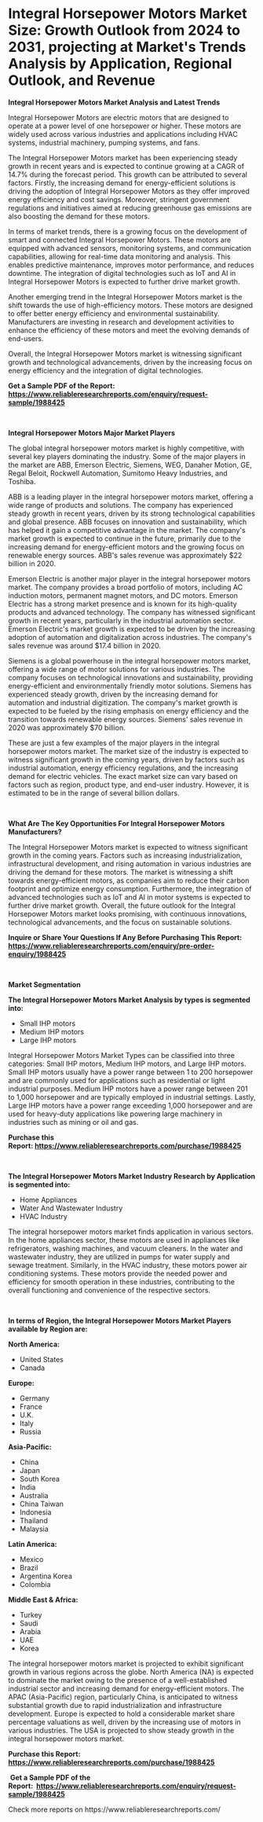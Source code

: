 <p><h1>Integral Horsepower Motors Market Size: Growth Outlook from 2024 to 2031, projecting at Market's Trends Analysis by Application, Regional Outlook, and Revenue</h1></p><p><strong>Integral Horsepower Motors Market Analysis and Latest Trends</strong></p>
<p><p>Integral Horsepower Motors are electric motors that are designed to operate at a power level of one horsepower or higher. These motors are widely used across various industries and applications including HVAC systems, industrial machinery, pumping systems, and fans.</p><p>The Integral Horsepower Motors market has been experiencing steady growth in recent years and is expected to continue growing at a CAGR of 14.7% during the forecast period. This growth can be attributed to several factors. Firstly, the increasing demand for energy-efficient solutions is driving the adoption of Integral Horsepower Motors as they offer improved energy efficiency and cost savings. Moreover, stringent government regulations and initiatives aimed at reducing greenhouse gas emissions are also boosting the demand for these motors.</p><p>In terms of market trends, there is a growing focus on the development of smart and connected Integral Horsepower Motors. These motors are equipped with advanced sensors, monitoring systems, and communication capabilities, allowing for real-time data monitoring and analysis. This enables predictive maintenance, improves motor performance, and reduces downtime. The integration of digital technologies such as IoT and AI in Integral Horsepower Motors is expected to further drive market growth.</p><p>Another emerging trend in the Integral Horsepower Motors market is the shift towards the use of high-efficiency motors. These motors are designed to offer better energy efficiency and environmental sustainability. Manufacturers are investing in research and development activities to enhance the efficiency of these motors and meet the evolving demands of end-users.</p><p>Overall, the Integral Horsepower Motors market is witnessing significant growth and technological advancements, driven by the increasing focus on energy efficiency and the integration of digital technologies.</p></p>
<p><strong>Get a Sample PDF of the Report:&nbsp; <a href="https://www.reliableresearchreports.com/enquiry/request-sample/1988425">https://www.reliableresearchreports.com/enquiry/request-sample/1988425</a></strong></p>
<p>&nbsp;</p>
<p><strong>Integral Horsepower Motors Major Market Players</strong></p>
<p><p>The global integral horsepower motors market is highly competitive, with several key players dominating the industry. Some of the major players in the market are ABB, Emerson Electric, Siemens, WEG, Danaher Motion, GE, Regal Beloit, Rockwell Automation, Sumitomo Heavy Industries, and Toshiba.</p><p>ABB is a leading player in the integral horsepower motors market, offering a wide range of products and solutions. The company has experienced steady growth in recent years, driven by its strong technological capabilities and global presence. ABB focuses on innovation and sustainability, which has helped it gain a competitive advantage in the market. The company's market growth is expected to continue in the future, primarily due to the increasing demand for energy-efficient motors and the growing focus on renewable energy sources. ABB's sales revenue was approximately $22 billion in 2020.</p><p>Emerson Electric is another major player in the integral horsepower motors market. The company provides a broad portfolio of motors, including AC induction motors, permanent magnet motors, and DC motors. Emerson Electric has a strong market presence and is known for its high-quality products and advanced technology. The company has witnessed significant growth in recent years, particularly in the industrial automation sector. Emerson Electric's market growth is expected to be driven by the increasing adoption of automation and digitalization across industries. The company's sales revenue was around $17.4 billion in 2020.</p><p>Siemens is a global powerhouse in the integral horsepower motors market, offering a wide range of motor solutions for various industries. The company focuses on technological innovations and sustainability, providing energy-efficient and environmentally friendly motor solutions. Siemens has experienced steady growth, driven by the increasing demand for automation and industrial digitization. The company's market growth is expected to be fueled by the rising emphasis on energy efficiency and the transition towards renewable energy sources. Siemens' sales revenue in 2020 was approximately $70 billion.</p><p>These are just a few examples of the major players in the integral horsepower motors market. The market size of the industry is expected to witness significant growth in the coming years, driven by factors such as industrial automation, energy efficiency regulations, and the increasing demand for electric vehicles. The exact market size can vary based on factors such as region, product type, and end-user industry. However, it is estimated to be in the range of several billion dollars.</p></p>
<p>&nbsp;</p>
<p><strong>What Are The Key Opportunities For Integral Horsepower Motors Manufacturers?</strong></p>
<p><p>The Integral Horsepower Motors market is expected to witness significant growth in the coming years. Factors such as increasing industrialization, infrastructural development, and rising automation in various industries are driving the demand for these motors. The market is witnessing a shift towards energy-efficient motors, as companies aim to reduce their carbon footprint and optimize energy consumption. Furthermore, the integration of advanced technologies such as IoT and AI in motor systems is expected to further drive market growth. Overall, the future outlook for the Integral Horsepower Motors market looks promising, with continuous innovations, technological advancements, and the focus on sustainable solutions.</p></p>
<p><strong>Inquire or Share Your Questions If Any Before Purchasing This Report: <a href="https://www.reliableresearchreports.com/enquiry/pre-order-enquiry/1988425">https://www.reliableresearchreports.com/enquiry/pre-order-enquiry/1988425</a></strong></p>
<p>&nbsp;</p>
<p><strong>Market Segmentation</strong></p>
<p><strong>The Integral Horsepower Motors Market Analysis by types is segmented into:</strong></p>
<p><ul><li>Small IHP motors</li><li>Medium IHP motors</li><li>Large IHP motors</li></ul></p>
<p><p>Integral Horsepower Motors Market Types can be classified into three categories: Small IHP motors, Medium IHP motors, and Large IHP motors. Small IHP motors usually have a power range between 1 to 200 horsepower and are commonly used for applications such as residential or light industrial purposes. Medium IHP motors have a power range between 201 to 1,000 horsepower and are typically employed in industrial settings. Lastly, Large IHP motors have a power range exceeding 1,000 horsepower and are used for heavy-duty applications like powering large machinery in industries such as mining or oil and gas.</p></p>
<p><strong>Purchase this Report:&nbsp;<a href="https://www.reliableresearchreports.com/purchase/1988425">https://www.reliableresearchreports.com/purchase/1988425</a></strong></p>
<p>&nbsp;</p>
<p><strong>The Integral Horsepower Motors Market Industry Research by Application is segmented into:</strong></p>
<p><ul><li>Home Appliances</li><li>Water And Wastewater Industry</li><li>HVAC Industry</li></ul></p>
<p><p>The integral horsepower motors market finds application in various sectors. In the home appliances sector, these motors are used in appliances like refrigerators, washing machines, and vacuum cleaners. In the water and wastewater industry, they are utilized in pumps for water supply and sewage treatment. Similarly, in the HVAC industry, these motors power air conditioning systems. These motors provide the needed power and efficiency for smooth operation in these industries, contributing to the overall functioning and convenience of the respective sectors.</p></p>
<p>&nbsp;</p>
<p><strong>In terms of Region, the Integral Horsepower Motors Market Players available by Region are:</strong></p>
<p>
    <p> <strong> North America: </strong>
        <ul>
            <li>United States</li>
            <li>Canada</li>
        </ul>
        </p> 
    <p> <strong> Europe: </strong>
        <ul>
            <li>Germany</li>
            <li>France</li>
            <li>U.K.</li>
            <li>Italy</li>
            <li>Russia</li>
        </ul>
        </p> 
    <p> <strong> Asia-Pacific: </strong>
        <ul>
            <li>China</li>
            <li>Japan</li>
            <li>South Korea</li>
            <li>India</li>
            <li>Australia</li>
            <li>China Taiwan</li>
            <li>Indonesia</li>
            <li>Thailand</li>
            <li>Malaysia</li>
        </ul>
        </p> 
    <p> <strong> Latin America: </strong>
        <ul>
            <li>Mexico</li>
            <li>Brazil</li>
            <li>Argentina Korea</li>
            <li>Colombia</li>
        </ul>
        </p> 
    <p> <strong> Middle East & Africa: </strong>
        <ul>
            <li>Turkey</li>
            <li>Saudi</li>
            <li>Arabia</li>
            <li>UAE</li>
            <li>Korea</li>
        </ul>
    </p>
    </p>
<p><p>The integral horsepower motors market is projected to exhibit significant growth in various regions across the globe. North America (NA) is expected to dominate the market owing to the presence of a well-established industrial sector and increasing demand for energy-efficient motors. The APAC (Asia-Pacific) region, particularly China, is anticipated to witness substantial growth due to rapid industrialization and infrastructure development. Europe is expected to hold a considerable market share percentage valuations as well, driven by the increasing use of motors in various industries. The USA is projected to show steady growth in the integral horsepower motors market.</p></p>
<p><strong>Purchase this Report: <a href="https://www.reliableresearchreports.com/purchase/1988425">https://www.reliableresearchreports.com/purchase/1988425</a></strong></p>
<p>&nbsp;<strong>Get a Sample PDF of the Report:&nbsp;&nbsp;<a href="https://www.reliableresearchreports.com/enquiry/request-sample/1988425">https://www.reliableresearchreports.com/enquiry/request-sample/1988425</a></strong></p>
<p><strong></strong></p>
<p>Check more reports on https://www.reliableresearchreports.com/</p>